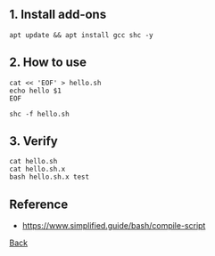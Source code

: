 ## 1. Install add-ons
```
apt update && apt install gcc shc -y
```

## 2. How to use
```
cat << 'EOF' > hello.sh
echo hello $1
EOF

shc -f hello.sh
```

## 3. Verify
```
cat hello.sh
cat hello.sh.x
bash hello.sh.x test
```

## Reference
- https://www.simplified.guide/bash/compile-script


[Back](../)
